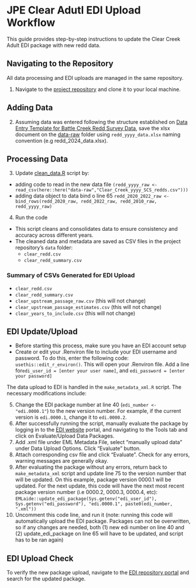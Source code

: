 JPE Clear Adutl EDI Upload Workflow
================

This guide provides step-by-step instructions to update the Clear Creek
Adult EDI package with new redd data.

## Navigating to the Repository

All data processing and EDI uploads are managed in the same
repository.  
1. Navigate to the [project
repository](https://github.com/FlowWest/jpe-clear-adult-edi) and clone
it to your local machine.

## Adding Data

2.  Assuming data was entered following the structure established on
    [Data Entry Template for Battle Creek Redd Survey
    Data](https://github.com/SRJPE/jpe-clear-adult-edi/blob/create-edi/data-raw/data_input_instructions.md),
    save the xlsx document on the
    [data-raw](https://github.com/SRJPE/jpe-clear-adult-edi/tree/main/data-raw)
    folder using `redd_yyyy_data.xlsx` naming convention (e.g
    redd_2024_data.xlsx).

## Processing Data

3.  Update
    [clean_data.R](https://github.com/SRJPE/jpe-clear-adult-edi/blob/create-edi/data-raw/clean_data.R)
    script by:

- adding code to read in the new data file
  `(redd_yyyy_raw <- read_csv(here::here("data-raw","Clear_Creek_yyyy_SCS_redds.csv")))`
- adding data object to data bind o line 65
  `redd_2020_2022_raw <- bind_rows(redd_2020_raw, redd_2022_raw, redd_2010_raw, redd_yyyy_raw)`

4.  Run the code

- This script cleans and consolidates data to ensure consistency and
  accuracy across different years.
- The cleaned data and metadata are saved as CSV files in the project
  repository’s `data` folder:
  - `clear_redd.csv`
  - `clear_redd_summary.csv`

### Summary of CSVs Generated for EDI Upload

- `clear_redd.csv`
- `clear_redd_summary.csv`
- `clear_upstream_passage_raw.csv` (this will not change)
- `clear_upstream_passage_estimates.csv` (this will not change)
- `clear_years_to_include.csv` (this will not change)

## EDI Update/Upload

- Before starting this process, make sure you have an EDI account setup
- Create or edit your .Renviron file to include your EDI username and
  password. To do this, enter the following code:
  `usethis::edit_r_environ()`. This will open your .Renviron file. Add a
  line for`edi_user_id = [enter your user name]`, and
  `edi_password = [enter your password]`

The data upload to EDI is handled in the `make_metadata_xml.R` script.
The necessary modifications include:

5.  Change the EDI package number at line 40
    (`edi_number <- "edi.0000.1"`) to the new version number. For
    example, if the current version is `edi.0000.1`, change it to
    `edi.0000.2`.
6.  After successfully running the script, manually evaluate the package
    by logging in to the [EDI
    website](https://portal.edirepository.org/nis/login.jsp) portal, and
    navigating to the Tools tab and click on Evaluate/Upload Data
    Packages.
7.  Add .xml file under EML Metadata File, select “manually upload data”
    under Data Upload Options. Click “Evaluate” button.
8.  Attach corresponding csv file and click “Evaluate”. Check for any
    errors, warning messages are generally okay.
9.  After evaluating the package without any errors, return back to
    `make_metadata_xml` script and update line 75 to the version number
    that will be updated. On this example, package version 0000.1 will
    be updated. For the next update, this code will have the next most
    recent package version number (i.e 0000.2, 0000.3, 0000.4, etc):
    `EMLaide::update_edi_package(Sys.getenv("edi_user_id"), Sys.getenv("edi_password"), "edi.0000.1", paste0(edi_number, ".xml"))`
10. Uncomment this code line, and run it (note: running this code will
    automatically upload the EDI package. Packages can not be
    overwritten, so if any changes are needed, both (1) new edi number
    on line 40 and (2) update_edi_package on line 65 will have to be
    updated, and script has to be ran again)

## EDI Upload Check

To verify the new package upload, navigate to the [EDI repository
portal](https://portal.edirepository.org/nis/home.jsp) and search for
the updated package.

